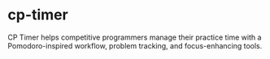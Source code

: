 # cp-timer

CP Timer helps competitive programmers manage their practice time with a Pomodoro-inspired workflow, problem tracking, and focus-enhancing tools.

